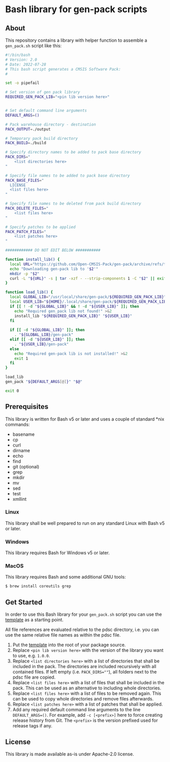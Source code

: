 # Bash library for gen-pack scripts

## About

This repository contains a library with helper function to assemble a
`gen_pack.sh` script like this:

```sh
#!/bin/bash
# Version: 2.0
# Date: 2022-07-28
# This bash script generates a CMSIS Software Pack:
#

set -o pipefail

# Set version of gen pack library
REQUIRED_GEN_PACK_LIB="<pin lib version here>"


# Set default command line arguments
DEFAULT_ARGS=()

# Pack warehouse directory - destination
PACK_OUTPUT=./output

# Temporary pack build directory
PACK_BUILD=./build

# Specify directory names to be added to pack base directory
PACK_DIRS="
    <list directories here>
"

# Specify file names to be added to pack base directory
PACK_BASE_FILES="
  LICENSE
  <list files here>
"

# Specify file names to be deleted from pack build directory
PACK_DELETE_FILES="
    <list files here>
"

# Specify patches to be applied
PACK_PATCH_FILES="
    <list patches here>
"

############ DO NOT EDIT BELOW ###########

function install_lib() {
  local URL="https://github.com/Open-CMSIS-Pack/gen-pack/archive/refs/tags/v$1.tar.gz"
  echo "Downloading gen-pack lib to '$2'"
  mkdir -p "$2"
  curl -L "${URL}" -s | tar -xzf - --strip-components 1 -C "$2" || exit 1
}

function load_lib() {
  local GLOBAL_LIB="/usr/local/share/gen-pack/${REQUIRED_GEN_PACK_LIB}"
  local USER_LIB="${HOME}/.local/share/gen-pack/${REQUIRED_GEN_PACK_LIB}"
  if [[ ! -d "${GLOBAL_LIB}" && ! -d "${USER_LIB}" ]]; then
    echo "Required gen_pack lib not found!" >&2
    install_lib "${REQUIRED_GEN_PACK_LIB}" "${USER_LIB}"
  fi 
  
  if [[ -d "${GLOBAL_LIB}" ]]; then
    . "${GLOBAL_LIB}/gen-pack"
  elif [[ -d "${USER_LIB}" ]]; then
    . "${USER_LIB}/gen-pack"
  else
    echo "Required gen-pack lib is not installed!" >&2
    exit 1
  fi
}

load_lib
gen_pack "${DEFAULT_ARGS[@]}" "$@"

exit 0

```

## Prerequisites

This library is written for Bash v5 or later and uses a couple of standard
\*nix commands:

- basename
- cp
- curl
- dirname
- echo
- find
- git (optional)
- grep
- mkdir
- mv
- sed
- test
- xmllint


### Linux

This library shall be well prepared to run on any standard Linux with Bash v5 or later.

### Windows

This library requires Bash for Windows v5 or later.

### MacOS

This library requires Bash and some additional GNU tools:

```bash
$ brew install coreutils grep 
```

## Get Started

In order to use this Bash library for your `gen_pack.sh` script you can use
the [template](template/gen_pack.sh) as a starting point.

All file references are evaluated relative to the pdsc directory, i.e. you
can use the same relative file names as within the pdsc file.

1. Put the [template](template/gen_pack.sh) into the root of your package source.
2. Replace `<pin lib version here>` with the version of the library you want to use, e.g. `1.0.0`.
3. Replace `<list directories here>` with a list of directories that shall be included in the pack.
   The directories are included recursively with all contained files. If left empty (i.e. `PACK_DIRS=""`),
   all folders next to the pdsc file are copied.
4. Replace `<list files here>` with a list of files that shall be included in the pack.
   This can be used as an alternative to including whole directories.
5. Replace `<list files here>` with a list of files to be removed again.
   This can be used to copy whole directories and remove files afterwards.
6. Replace `<list patches here>` with a list of patches that shall be applied.
7. Add any required default command line arguments to the line `DEFAULT_ARGS=()`.
   For example, add `-c [<prefix>]` here to force creating release history from Git.
   The `<prefix>` is the version prefixed used for release tags if any.

## License

This library is made available as-is under Apache-2.0 license.
